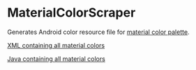 # MaterialColorScraper
Generates Android color resource file for [material color palette](http://www.google.com/design/spec/style/color.html#color-color-palette).

[XML containing all material colors](https://github.com/jaredrummler/MaterialColorScraper/blob/master/colors/material_colors.xml)

[Java containing all material colors](https://github.com/jaredrummler/MaterialColorScraper/blob/master/colors/MaterialColors.java)
